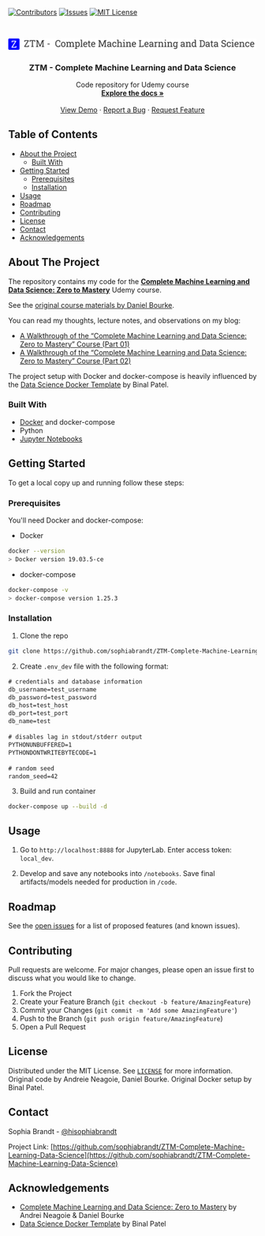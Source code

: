 [![Contributors][contributors-shield]][contributors-url]
[![Issues][issues-shield]][issues-url]
[![MIT License][license-shield]][license-url]

<!-- PROJECT LOGO -->
<br />
<p align="center">
  <a href="https://github.com/sophiabrandt/ZTM-Complete-Machine-Learning-Data-Science">
    <img src="logo.png" alt="Logo">
  </a>

  <h3 align="center">ZTM -  Complete Machine Learning and Data Science</h3>

  <p align="center">
    Code repository for Udemy course
    <br />
    <a href="https://github.com/sophiabrandt/ZTM-Complete-Machine-Learning-Data-Science"><strong>Explore the docs »</strong></a>
    <br />
    <br />
    <a href="https://github.com/sophiabrandt/ZTM-Complete-Machine-Learning-Data-Science">View Demo</a>
    ·
    <a href="https://github.com/sophiabrandt/ZTM-Complete-Machine-Learning-Data-Science/issues">Report a Bug</a>
    ·
    <a href="https://github.com/sophiabrandt/ZTM-Complete-Machine-Learning-Data-Science/issues">Request Feature</a>
  </p>
</p>

<!-- TABLE OF CONTENTS -->

## Table of Contents

- [About the Project](#about-the-project)
  - [Built With](#built-with)
- [Getting Started](#getting-started)
  - [Prerequisites](#prerequisites)
  - [Installation](#installation)
- [Usage](#usage)
- [Roadmap](#roadmap)
- [Contributing](#contributing)
- [License](#license)
- [Contact](#contact)
- [Acknowledgements](#acknowledgements)

<!-- ABOUT THE PROJECT -->

## About The Project

The repository contains my code for the **[Complete Machine Learning and Data Science: Zero to Mastery][ztm]** Udemy course.

See the [original course materials by Daniel Bourke][origrepo].

You can read my thoughts, lecture notes, and observations on my blog:

- [A Walkthrough of the “Complete Machine Learning and Data Science: Zero to Mastery” Course (Part 01)](https://www.rockyourcode.com/a-walkthrough-of-the-complete-machine-learning-and-data-science-zero-to-mastery-course-part-01/)
- [A Walkthrough of the “Complete Machine Learning and Data Science: Zero to Mastery” Course (Part 02)](https://www.rockyourcode.com/a-walkthrough-of-the-complete-machine-learning-and-data-science-zero-to-mastery-course-part-02/)

The project setup with Docker and docker-compose is heavily influenced by the [Data Science Docker Template](https://github.com/caesarnine/data-science-docker-template) by Binal Patel.

### Built With

- [Docker](https://www.docker.com/) and docker-compose
- Python
- [Jupyter Notebooks](https://jupyter.org/)

<!-- GETTING STARTED -->

## Getting Started

To get a local copy up and running follow these steps:

### Prerequisites

You'll need Docker and docker-compose:

- Docker

```sh
docker --version
> Docker version 19.03.5-ce
```

- docker-compose

```sh
docker-compose -v
> docker-compose version 1.25.3
```

### Installation

1. Clone the repo

```sh
git clone https://github.com/sophiabrandt/ZTM-Complete-Machine-Learning-Data-Science.git
```

2. Create `.env_dev` file with the following format:

```
# credentials and database information
db_username=test_username
db_password=test_password
db_host=test_host
db_port=test_port
db_name=test

# disables lag in stdout/stderr output
PYTHONUNBUFFERED=1
PYTHONDONTWRITEBYTECODE=1

# random seed
random_seed=42
```

3. Build and run container

```sh
docker-compose up --build -d
```

<!-- USAGE EXAMPLES -->

## Usage

1. Go to `http://localhost:8888` for JupyterLab. Enter access token: `local_dev`.

2. Develop and save any notebooks into `/notebooks`. Save final artifacts/models needed for production in `/code`.

<!-- ROADMAP -->

## Roadmap

See the [open issues](https://github.com/sophiabrandt/ZTM-Complete-Machine-Learning-Data-Science/issues) for a list of proposed features (and known issues).

<!-- CONTRIBUTING -->

## Contributing

Pull requests are welcome. For major changes, please open an issue first to discuss what you would like to change.

1. Fork the Project
2. Create your Feature Branch (`git checkout -b feature/AmazingFeature`)
3. Commit your Changes (`git commit -m 'Add some AmazingFeature'`)
4. Push to the Branch (`git push origin feature/AmazingFeature`)
5. Open a Pull Request

<!-- LICENSE -->

## License

Distributed under the MIT License. See [`LICENSE`](LICENSE.txt) for more information.  
Original code by Andreie Neagoie, Daniel Bourke. Original Docker setup by Binal Patel.

<!-- CONTACT -->

## Contact

Sophia Brandt - [@hisophiabrandt](https://twitter.com/hisophiabrandt)

Project Link: [https://github.com/sophiabrandt/ZTM-Complete-Machine-Learning-Data-Science](https://github.com/sophiabrandt/ZTM-Complete-Machine-Learning-Data-Science)

<!-- ACKNOWLEDGEMENTS -->

## Acknowledgements

- [Complete Machine Learning and Data Science: Zero to Mastery][ztm] by Andrei Neagoie & Daniel Bourke
- [Data Science Docker Template](https://github.com/caesarnine/data-science-docker-template) by Binal Patel

<!-- MARKDOWN LINKS & IMAGES -->
<!-- https://www.markdownguide.org/basic-syntax/#reference-style-links -->

[contributors-shield]: https://img.shields.io/github/contributors/sophiabrandt/ZTM-Complete-Machine-Learning-Data-Science.svg?style=flat-square
[contributors-url]: https://github.com/sophiabrandt/ZTM-Complete-Machine-Learning-Data-Science/graphs/contributors
[forks-shield]: https://img.shields.io/github/forks/sophiabrandt/ZTM-Complete-Machine-Learning-Data-Science.svg?style=flat-square
[forks-url]: https://github.com/sophiabrandt/ZTM-Complete-Machine-Learning-Data-Science/network/members
[stars-shield]: https://img.shields.io/github/stars/sophiabrandt/ZTM-Complete-Machine-Learning-Data-Science.svg?style=flat-square
[stars-url]: https://github.com/sophiabrandt/ZTM-Complete-Machine-Learning-Data-Science/stargazers
[issues-shield]: https://img.shields.io/github/issues/sophiabrandt/ZTM-Complete-Machine-Learning-Data-Science.svg?style=flat-square
[issues-url]: https://github.com/sophiabrandt/ZTM-Complete-Machine-Learning-Data-Science/issues
[license-shield]: https://img.shields.io/github/license/sophiabrandt/ZTM-Complete-Machine-Learning-Data-Science.svg?style=flat-square
[license-url]: https://github.com/sophiabrandt/ZTM-Complete-Machine-Learning-Data-Science/blob/master/LICENSE.txt
[product-screenshot]: images/screenshot.png
[ztm]: https://www.udemy.com/course/complete-machine-learning-and-data-science-zero-to-mastery/
[origrepo]: https://github.com/mrdbourke/zero-to-mastery-ml
